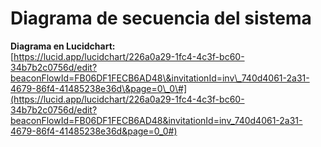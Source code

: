# **Diagrama de secuencia del sistema**

**Diagrama en Lucidchart:**  
[https://lucid.app/lucidchart/226a0a29-1fc4-4c3f-bc60-34b7b2c0756d/edit?beaconFlowId=FB06DF1FECB6AD48\&invitationId=inv\_740d4061-2a31-4679-86f4-41485238e36d\&page=0\_0\#](https://lucid.app/lucidchart/226a0a29-1fc4-4c3f-bc60-34b7b2c0756d/edit?beaconFlowId=FB06DF1FECB6AD48&invitationId=inv_740d4061-2a31-4679-86f4-41485238e36d&page=0_0#) 

